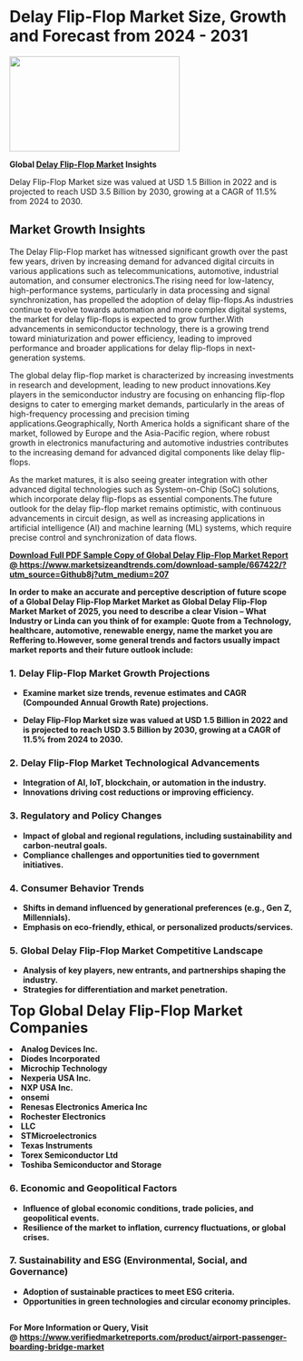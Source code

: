 <H1>Delay Flip-Flop Market Size, Growth and Forecast from 2024 - 2031</H1><img class="aligncenter size-medium wp-image-584254" src="https://thirdeyenews.in/wp-content/uploads/2024/09/Global-Market-Research-300x168.jpeg" alt="" width="300" height="168" /><p><strong>Global&nbsp;<a href="https://www.marketsizeandtrends.com/download-sample/667422/?utm_source=Github8j?utm_medium=207">Delay Flip-Flop Market</a> Insights</strong></p><p>Delay Flip-Flop Market size was valued at USD 1.5 Billion in 2022 and is projected to reach USD 3.5 Billion by 2030, growing at a CAGR of 11.5% from 2024 to 2030.</p><p><h2>Market Growth Insights</h2> <p>The Delay Flip-Flop market has witnessed significant growth over the past few years, driven by increasing demand for advanced digital circuits in various applications such as telecommunications, automotive, industrial automation, and consumer electronics.The rising need for low-latency, high-performance systems, particularly in data processing and signal synchronization, has propelled the adoption of delay flip-flops.As industries continue to evolve towards automation and more complex digital systems, the market for delay flip-flops is expected to grow further.With advancements in semiconductor technology, there is a growing trend toward miniaturization and power efficiency, leading to improved performance and broader applications for delay flip-flops in next-generation systems.</p> <p><strong><a href="#"></a></strong></p> <p>The global delay flip-flop market is characterized by increasing investments in research and development, leading to new product innovations.Key players in the semiconductor industry are focusing on enhancing flip-flop designs to cater to emerging market demands, particularly in the areas of high-frequency processing and precision timing applications.Geographically, North America holds a significant share of the market, followed by Europe and the Asia-Pacific region, where robust growth in electronics manufacturing and automotive industries contributes to the increasing demand for advanced digital components like delay flip-flops.</p> <p>As the market matures, it is also seeing greater integration with other advanced digital technologies such as System-on-Chip (SoC) solutions, which incorporate delay flip-flops as essential components.The future outlook for the delay flip-flop market remains optimistic, with continuous advancements in circuit design, as well as increasing applications in artificial intelligence (AI) and machine learning (ML) systems, which require precise control and synchronization of data flows.</p> <p><strong><a href="#"></p><p><span class=""><strong>Download Full PDF Sample Copy of Global Delay Flip-Flop Market Report</strong> @ <a href="https://www.marketsizeandtrends.com/download-sample/667422/?utm_source=Github8j?utm_medium=207" target="_blank">https://www.marketsizeandtrends.com/download-sample/667422/?utm_source=Github8j?utm_medium=207</a></span></p><p>In order to make an accurate and perceptive description of future scope of a Global&nbsp;Delay Flip-Flop Market Market as Global&nbsp;Delay Flip-Flop Market Market of 2025, you need to describe a clear Vision &ndash; What Industry or Linda can you think of for example: Quote from a Technology, healthcare, automotive, renewable energy, name the market you are Reffering to.However, some general trends and factors usually impact market reports and their future outlook include:</p><h3>1.&nbsp;<strong>Delay Flip-Flop Market Growth Projections</strong></h3><ul><li>Examine market size trends, revenue estimates and CAGR (Compounded Annual Growth Rate) projections.</li><li><p>Delay Flip-Flop Market size was valued at USD 1.5 Billion in 2022 and is projected to reach USD 3.5 Billion by 2030, growing at a CAGR of 11.5% from 2024 to 2030.</p></li></ul><h3>2.&nbsp;<strong>Delay Flip-Flop Market Technological Advancements</strong></h3><ul><li>Integration of AI, IoT, blockchain, or automation in the industry.</li><li>Innovations driving cost reductions or improving efficiency.</li></ul><h3>3.&nbsp;<strong>Regulatory and Policy Changes</strong></h3><ul><li>Impact of global and regional regulations, including sustainability and carbon-neutral goals.</li><li>Compliance challenges and opportunities tied to government initiatives.</li></ul><h3>4.&nbsp;<strong>Consumer Behavior Trends</strong></h3><ul><li>Shifts in demand influenced by generational preferences (e.g., Gen Z, Millennials).</li><li>Emphasis on eco-friendly, ethical, or personalized products/services.</li></ul><h3>5.&nbsp;<strong>Global Delay Flip-Flop Market Competitive Landscape</strong></h3><ul><li>Analysis of key players, new entrants, and partnerships shaping the industry.</li><li>Strategies for differentiation and market penetration.</li></ul><p data-pm-slice="1 1 []"><span style="color: inherit; font-family: inherit; font-size: 25px;">Top Global Delay Flip-Flop Market Companies</span></p><div class="" data-test-id=""><p><li>Analog Devices Inc.</li><li> Diodes Incorporated</li><li> Microchip Technology</li><li> Nexperia USA Inc.</li><li> NXP USA Inc.</li><li> onsemi</li><li> Renesas Electronics America Inc</li><li> Rochester Electronics</li><li> LLC</li><li> STMicroelectronics</li><li> Texas Instruments</li><li> Torex Semiconductor Ltd</li><li> Toshiba Semiconductor and Storage</li></p></div><h3>6.&nbsp;<strong>Economic and Geopolitical Factors</strong></h3><ul><li>Influence of global economic conditions, trade policies, and geopolitical events.</li><li>Resilience of the market to inflation, currency fluctuations, or global crises.</li></ul><h3>7.&nbsp;<strong>Sustainability and ESG (Environmental, Social, and Governance)</strong></h3><ul><li>Adoption of sustainable practices to meet ESG criteria.</li><li>Opportunities in green technologies and circular economy principles.</li></ul><h2><strong style="font-size: 14px;">For More Information or Query, Visit @&nbsp;</strong><a style="background-color: #ffffff; font-size: 14px;" href="https://www.marketsizeandtrends.com/report/delay-flip-flop-market/" target="_blank">https://www.verifiedmarketreports.com/product/airport-passenger-boarding-bridge-market</a></h2>